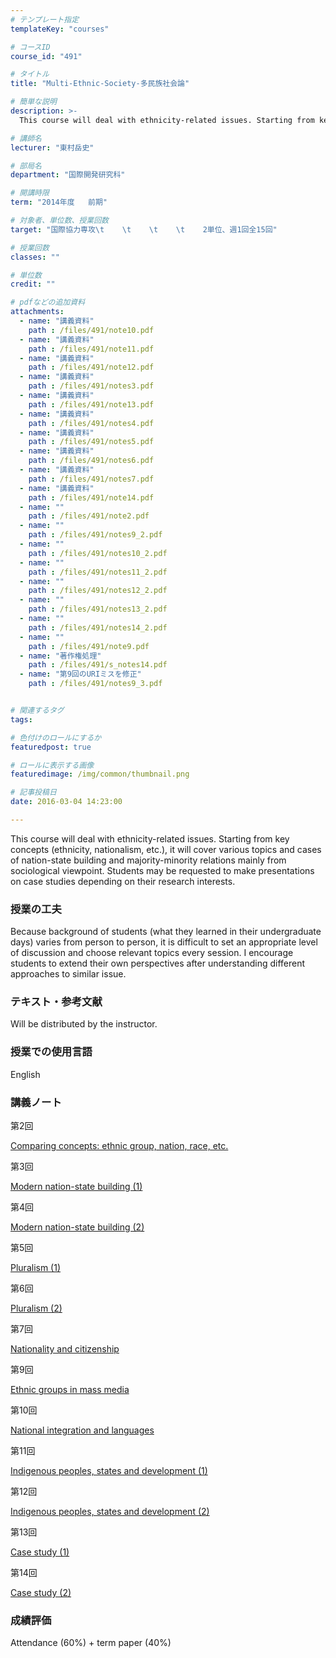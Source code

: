 ```yaml
---
# テンプレート指定
templateKey: "courses"

# コースID
course_id: "491"

# タイトル
title: "Multi-Ethnic-Society-多民族社会論"

# 簡単な説明
description: >-
  This course will deal with ethnicity-related issues. Starting from key concepts (ethnicity, national...

# 講師名
lecturer: "東村岳史"

# 部局名
department: "国際開発研究科"

# 開講時限
term: "2014年度	前期"

# 対象者、単位数、授業回数
target: "国際協力専攻\t    \t    \t    \t    2単位、週1回全15回"

# 授業回数
classes: ""

# 単位数
credit: ""

# pdfなどの追加資料
attachments: 
  - name: "講義資料" 
    path : /files/491/note10.pdf
  - name: "講義資料" 
    path : /files/491/note11.pdf
  - name: "講義資料" 
    path : /files/491/note12.pdf
  - name: "講義資料" 
    path : /files/491/notes3.pdf
  - name: "講義資料" 
    path : /files/491/note13.pdf
  - name: "講義資料" 
    path : /files/491/notes4.pdf
  - name: "講義資料" 
    path : /files/491/notes5.pdf
  - name: "講義資料" 
    path : /files/491/notes6.pdf
  - name: "講義資料" 
    path : /files/491/notes7.pdf
  - name: "講義資料" 
    path : /files/491/note14.pdf
  - name: "" 
    path : /files/491/note2.pdf
  - name: "" 
    path : /files/491/notes9_2.pdf
  - name: "" 
    path : /files/491/notes10_2.pdf
  - name: "" 
    path : /files/491/notes11_2.pdf
  - name: "" 
    path : /files/491/notes12_2.pdf
  - name: "" 
    path : /files/491/notes13_2.pdf
  - name: "" 
    path : /files/491/notes14_2.pdf
  - name: "" 
    path : /files/491/note9.pdf
  - name: "著作権処理" 
    path : /files/491/s_notes14.pdf
  - name: "第9回のURIミスを修正" 
    path : /files/491/notes9_3.pdf


# 関連するタグ
tags:

# 色付けのロールにするか
featuredpost: true

# ロールに表示する画像
featuredimage: /img/common/thumbnail.png

# 記事投稿日
date: 2016-03-04 14:23:00

---
```

This course will deal with ethnicity-related issues. Starting from key concepts (ethnicity, nationalism, etc.), it will cover various topics and cases of nation-state building and majority-minority relations mainly from sociological viewpoint. Students may be requested to make presentations on case studies depending on their research interests.
### 授業の工夫

Because background of students (what they learned in their undergraduate days) varies from person to person, it is difficult to set an appropriate level of discussion and choose relevant topics every session. I encourage students to extend their own perspectives after understanding different approaches to similar issue.

### テキスト・参考文献 

Will be distributed by the instructor.

### 授業での使用言語

English

### 講義ノート

第2回


[Comparing concepts: ethnic group, nation, race, etc.](/files/491/note2.pdf) 

第3回


[Modern nation-state building (1)](/files/491/notes3.pdf) 

第4回


[Modern nation-state building (2)](/files/491/notes4.pdf) 

第5回


[Pluralism (1)](/files/491/notes5.pdf) 

第6回


[Pluralism (2)](/files/491/notes6.pdf) 

第7回


[Nationality and citizenship](/files/491/notes7.pdf) 

第9回


[Ethnic groups in mass media](/files/491/notes9_3.pdf) 

第10回


[National integration and languages](/files/491/notes10_2.pdf) 

第11回


[Indigenous peoples, states and development (1)](/files/491/notes11_2.pdf) 

第12回


[Indigenous peoples, states and development (2)](/files/491/notes12_2.pdf) 

第13回


[Case study (1)](/files/491/notes13_2.pdf) 

第14回


[Case study (2)](/files/491/s_notes14.pdf) 

### 成績評価

Attendance (60%) + term paper (40%)
